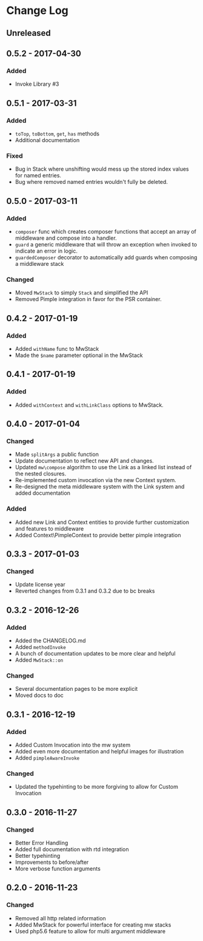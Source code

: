 # Change Log

## Unreleased

## 0.5.2 - 2017-04-30

### Added

- Invoke Library #3

## 0.5.1 - 2017-03-31

### Added

- `toTop`, `toBottom`, `get`, `has` methods
- Additional documentation

### Fixed

- Bug in Stack where unshifting would mess up the stored index values for named entries.
- Bug where removed named entries wouldn't fully be deleted.

## 0.5.0 - 2017-03-11

### Added

- `composer` func which creates composer functions that accept an array of middleware
  and compose into a handler.
- `guard` a generic middleware that will throw an exception when invoked to indicate an
  error in logic.
- `guardedComposer` decorator to automatically add guards when composing a middleware stack

### Changed

- Moved `MwStack` to simply `Stack` and simplified the API
- Removed Pimple integration in favor for the PSR container.

## 0.4.2 - 2017-01-19

### Added

- Added `withName` func to MwStack
- Made the `$name` parameter optional in the MwStack

## 0.4.1 - 2017-01-19

### Added

- Added `withContext` and `withLinkClass` options to MwStack.

## 0.4.0 - 2017-01-04

### Changed

- Made `splitArgs` a public function
- Update documentation to reflect new API and changes.
- Updated `mw\compose` algorithm to use the Link as a linked list instead of the
  nested closures.
- Re-implemented custom invocation via the new Context system.
- Re-designed the meta middleware system with the Link system and added documentation

### Added

- Added new Link and Context entities to provide further customization and features
  to middleware
- Added Context\\PimpleContext to provide better pimple integration

## 0.3.3 - 2017-01-03

### Changed

- Update license year
- Reverted changes from 0.3.1 and 0.3.2 due to bc breaks

## 0.3.2 - 2016-12-26

### Added

- Added the CHANGELOG.md
- Added `methodInvoke`
- A bunch of documentation updates to be more clear and helpful
- Added `MwStack::on`

### Changed

- Several documentation pages to be more explicit
- Moved docs to doc

## 0.3.1 - 2016-12-19

### Added

- Added Custom Invocation into the mw system
- Added even more documentation and helpful
  images for illustration
- Added `pimpleAwareInvoke`

### Changed

- Updated the typehinting to be more forgiving to allow for Custom Invocation

## 0.3.0 - 2016-11-27

### Changed

- Better Error Handling
- Added full documentation with rtd integration
- Better typehinting
- Improvements to before/after
- More verbose function arguments

## 0.2.0 - 2016-11-23

### Changed

- Removed all http related information
- Added MwStack for powerful interface
  for creating mw stacks
- Used php5.6 feature to allow for multi
  argument middleware
